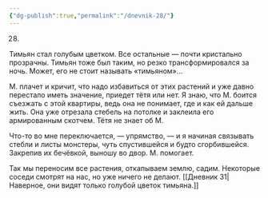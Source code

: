 ```yaml
---
{"dg-publish":true,"permalink":"/dnevnik-28/"}
---
```



28.
Тимьян стал голубым цветком. Все остальные — почти кристально прозрачны. Тимьян тоже был таким, но резко трансформировался за ночь. Может, его не стоит называть «тимьяном»…

М. плачет и кричит, что надо избавиться от этих растений и уже давно перестало иметь значение, приедет тётя или нет. Я знаю, что М. боится съезжать с этой квартиры, ведь она не понимает, где и как ей дальше жить. Она уже отрезала стебель на потолке и заклеила его армированным скотчем. Тётя не знает об М.

Что-то во мне переключается, — упрямство, — и я начиная связывать стебли и листы монстеры, чуть спустившейся и будто сгорбившейся. Закрепив их бечёвкой, выношу во двор. М. помогает.

Так мы переносим все растения, откапываем землю, садим. Некоторые соседи смотрят на нас, но уже ничего не делают. [[Дневник 31\|Наверное, они видят только голубой цветок тимьяна.]]